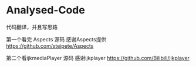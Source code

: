 # Analysed-Code
代码翻译，并且写思路

第一个看完 Aspects 源码 感谢Aspects提供 https://github.com/steipete/Aspects

第二个看ijkmediaPlayer 源码 感谢ijkplayer https://github.com/Bilibili/ijkplayer

